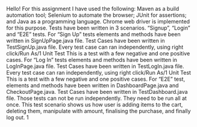 Hello!
For this assignment I have used the following: Maven as a build automation tool; Selenium to automate the
browser; JUnit for assertions; and Java as a programming language. Chrome web driver is implemented for
this purpose.
Tests have been written in 3 scenarios. “Signup”, “Login” and “E2E” tests.
For “Sign Up” tests elements and methods have been written in SignUpPage.java file. Test Cases have been
written in TestSignUp.java file. Every test case can ran independently, using right click/Run As/1 Unit Test
This is a test with a few negative and one positive cases.
For “Log In” tests elements and methods have been written in LogInPage.java file. Test Cases have been
written in TestLogIn.java file. Every test case can ran independently, using right click/Run As/1 Unit Test
This is a test with a few negative and one positive cases.
For “E2E” test, elements and methods have been written in DashboardPage.java and CheckoutPage.java. Test
Cases have been written in TestDashboard.java file. Those tests can not be run independently. They need to
be run all at once. This test scenario shows us how user is adding items to the cart, deleting them, manipulate
with amount, finalising the purchase, and finally log out.
1
